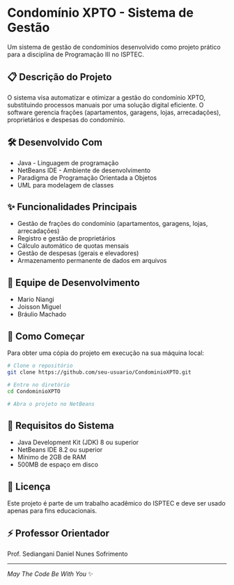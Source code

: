 # Condomínio XPTO - Sistema de Gestão

Um sistema de gestão de condomínios desenvolvido como projeto prático para a disciplina de Programação III no ISPTEC.

## 📋 Descrição do Projeto

O sistema visa automatizar e otimizar a gestão do condomínio XPTO, substituindo processos manuais por uma solução digital eficiente. O software gerencia frações (apartamentos, garagens, lojas, arrecadações), proprietários e despesas do condomínio.

## 🛠️ Desenvolvido Com

* Java - Linguagem de programação
* NetBeans IDE - Ambiente de desenvolvimento
* Paradigma de Programação Orientada a Objetos
* UML para modelagem de classes

## ✨ Funcionalidades Principais

* Gestão de frações do condomínio (apartamentos, garagens, lojas, arrecadações)
* Registro e gestão de proprietários
* Cálculo automático de quotas mensais
* Gestão de despesas (gerais e elevadores)
* Armazenamento permanente de dados em arquivos

## 👥 Equipe de Desenvolvimento

* Mario Niangi
* Joisson Miguel
* Bráulio Machado

## 🚀 Como Começar

Para obter uma cópia do projeto em execução na sua máquina local:

```bash
# Clone o repositório
git clone https://github.com/seu-usuario/CondominioXPTO.git

# Entre no diretório
cd CondominioXPTO

# Abra o projeto no NetBeans
```

## 📝 Requisitos do Sistema

* Java Development Kit (JDK) 8 ou superior
* NetBeans IDE 8.2 ou superior
* Mínimo de 2GB de RAM
* 500MB de espaço em disco

## 📄 Licença

Este projeto é parte de um trabalho acadêmico do ISPTEC e deve ser usado apenas para fins educacionais.

## ⚡ Professor Orientador

Prof. Sediangani Daniel Nunes Sofrimento

---
*May The Code Be With You* ✨
